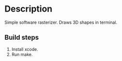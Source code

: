 # Description

Simple software rasterizer. Draws 3D shapes in terminal.

## Build steps

1. Install xcode.
1. Run make.